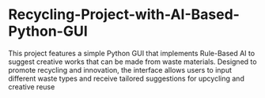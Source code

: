 # Recycling-Project-with-AI-Based-Python-GUI
This project features a simple Python GUI that implements Rule-Based AI to suggest creative works that can be made from waste materials. Designed to promote recycling and innovation, the interface allows users to input different waste types and receive tailored suggestions for upcycling and creative reuse
